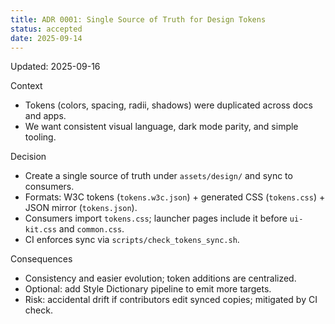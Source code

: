 ```yaml
---
title: ADR 0001: Single Source of Truth for Design Tokens
status: accepted
date: 2025-09-14
---
```

Updated: 2025-09-16

Context
- Tokens (colors, spacing, radii, shadows) were duplicated across docs and apps.
- We want consistent visual language, dark mode parity, and simple tooling.

Decision
- Create a single source of truth under `assets/design/` and sync to consumers.
- Formats: W3C tokens (`tokens.w3c.json`) + generated CSS (`tokens.css`) + JSON mirror (`tokens.json`).
- Consumers import `tokens.css`; launcher pages include it before `ui-kit.css` and `common.css`.
- CI enforces sync via `scripts/check_tokens_sync.sh`.

Consequences
- Consistency and easier evolution; token additions are centralized.
- Optional: add Style Dictionary pipeline to emit more targets.
- Risk: accidental drift if contributors edit synced copies; mitigated by CI check.

